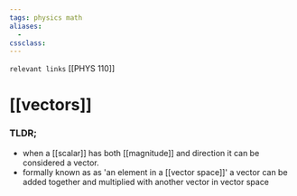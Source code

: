 ```yaml
---
tags: physics math 
aliases: 
  - 
cssclass: 
---
```

`relevant links` [[PHYS 110]]

 # [[vectors]]

### TLDR;
- when a [[scalar]] has both [[magnitude]] and direction it can be considered a vector.
- formally known as as 'an element in a [[vector space]]' a vector can be added together and multiplied with another vector in vector space